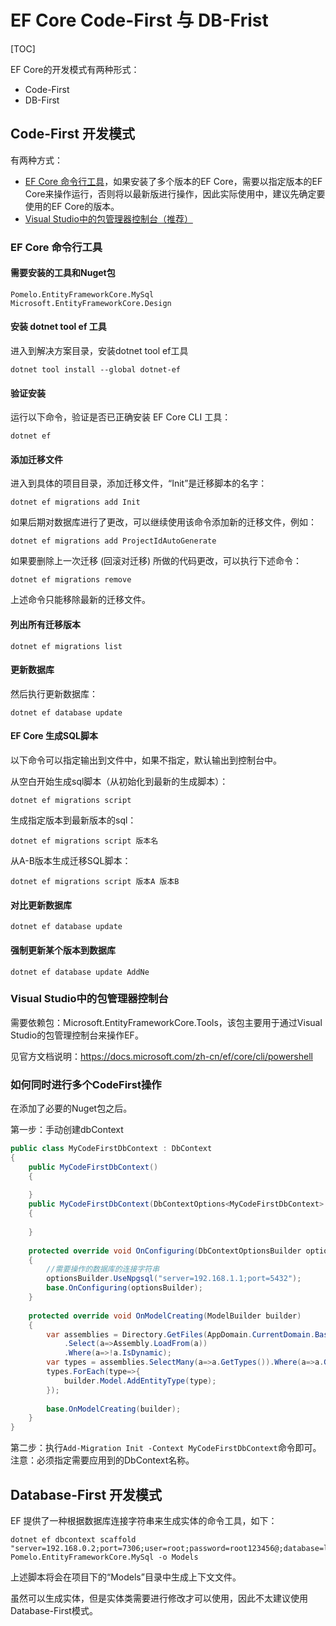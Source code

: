 # EF Core Code-First 与 DB-Frist

[TOC]

EF Core的开发模式有两种形式：

- Code-First
- DB-First



## Code-First 开发模式

有两种方式：

- [EF Core 命令行工具](https://docs.microsoft.com/zh-cn/ef/core/cli/dotnet)，如果安装了多个版本的EF Core，需要以指定版本的EF Core来操作运行，否则将以最新版进行操作，因此实际使用中，建议先确定要使用的EF Core的版本。
- [Visual Studio中的包管理器控制台（推荐）](https://docs.microsoft.com/zh-cn/ef/core/cli/powershell)



### EF Core 命令行工具

#### 需要安装的工具和Nuget包

```
Pomelo.EntityFrameworkCore.MySql
Microsoft.EntityFrameworkCore.Design
```

#### 安装 dotnet tool ef 工具

进入到解决方案目录，安装dotnet tool ef工具

```
dotnet tool install --global dotnet-ef
```

#### 验证安装

运行以下命令，验证是否已正确安装 EF Core CLI 工具：

```
dotnet ef
```

#### 添加迁移文件

进入到具体的项目目录，添加迁移文件，“Init”是迁移脚本的名字：

```
dotnet ef migrations add Init
```

如果后期对数据库进行了更改，可以继续使用该命令添加新的迁移文件，例如：

```
dotnet ef migrations add ProjectIdAutoGenerate
```

如果要删除上一次迁移 (回滚对迁移) 所做的代码更改，可以执行下述命令：

```
dotnet ef migrations remove
```

上述命令只能移除最新的迁移文件。

#### 列出所有迁移版本

```
dotnet ef migrations list
```

#### 更新数据库

然后执行更新数据库：

```
dotnet ef database update
```

#### EF Core 生成SQL脚本

以下命令可以指定输出到文件中，如果不指定，默认输出到控制台中。

从空白开始生成sql脚本（从初始化到最新的生成脚本）：

```
dotnet ef migrations script
```

生成指定版本到最新版本的sql：

```
dotnet ef migrations script 版本名
```

从A-B版本生成迁移SQL脚本：

```
dotnet ef migrations script 版本A 版本B
```

#### 对比更新数据库

```
dotnet ef database update
```

#### 强制更新某个版本到数据库 

```
dotnet ef database update AddNe
```



### Visual Studio中的包管理器控制台

需要依赖包：Microsoft.EntityFrameworkCore.Tools，该包主要用于通过Visual Studio的包管理控制台来操作EF。

见官方文档说明：https://docs.microsoft.com/zh-cn/ef/core/cli/powershell



### 如何同时进行多个CodeFirst操作

在添加了必要的Nuget包之后。

第一步：手动创建dbContext

```c#
public class MyCodeFirstDbContext : DbContext
{
	public MyCodeFirstDbContext()
	{
	
	}
	public MyCodeFirstDbContext(DbContextOptions<MyCodeFirstDbContext> options) : base(options)
	{
	
	}
	
	protected override void OnConfiguring(DbContextOptionsBuilder optionsBuilder)
	{
		//需要操作的数据库的连接字符串
		optionsBuilder.UseNpgsql("server=192.168.1.1;port=5432");
		base.OnConfiguring(optionsBuilder);
	}
	
	protected override void OnModelCreating(ModelBuilder builder)
	{
		var assemblies = Directory.GetFiles(AppDomain.CurrentDomain.BaseDirectory,"*Entity.dll")
			.Select(a=>Assembly.LoadFrom(a))
			.Where(a=>!a.IsDynamic);
		var types = assemblies.SelectMany(a=>a.GetTypes()).Where(a=>a.GetCustomAttribue(typeof(TableAttribute),false)!=null).ToList();
		types.ForEach(type=>{
			builder.Model.AddEntityType(type);
		});
		
		base.OnModelCreating(builder);
	}
}
```

第二步：执行`Add-Migration Init -Context MyCodeFirstDbContext`命令即可。注意：必须指定需要应用到的DbContext名称。







## Database-First 开发模式

EF 提供了一种根据数据库连接字符串来生成实体的命令工具，如下：

```
dotnet ef dbcontext scaffold "server=192.168.0.2;port=7306;user=root;password=root123456@;database=lighter" Pomelo.EntityFrameworkCore.MySql -o Models
```

上述脚本将会在项目下的“Models”目录中生成上下文文件。

虽然可以生成实体，但是实体类需要进行修改才可以使用，因此不太建议使用Database-First模式。
